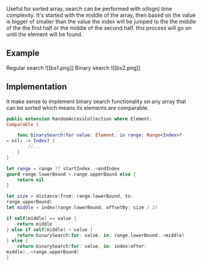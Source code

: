Useful for sorted array, search can be performed with o(logn) time complexity.
It's started with the middle of the array, then based on the value is bigger of smaller than the value the index will be jumped to the the middle of the the first half or the middle of the second half. this process will go on until the element will be found.
## Example
Regular search
![[bs1.png]]
Binary search
![[bs2.png]]
## Implementation
It make sense to implement binary search functionality on any array that can be sorted which means its elements are comparable.
```swift
public extension RandomAccessCollection where Element:
Comparable {

	func binarySearch(for value: Element, in range: Range<Index>?
= nil) -> Index? {
		//...
	} 
}
```

```swift
let range = range ?? startIndex..<endIndex
guard range.lowerBound < range.upperBound else {
	return nil
}

let size = distance(from: range.lowerBound, to:
range.upperBound)
let middle = index(range.lowerBound, offsetBy: size / 2)

if self[middle] == value {
	return middle
} else if self[middle] > value {
	return binarySearch(for: value, in: range.lowerBound..<middle)
} else {
	return binarySearch(for: value, in: index(after:
middle)..<range.upperBound)
}
```